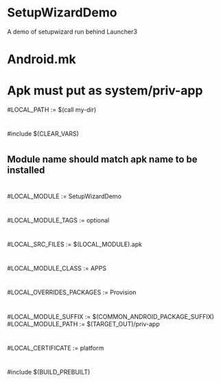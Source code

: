 # SetupWizardDemo
A demo of setupwizard run behind Launcher3

# Android.mk
# Apk must put as system/priv-app

#LOCAL_PATH := $(call my-dir)
#
#include $(CLEAR_VARS)
#
## Module name should match apk name to be installed
#
#LOCAL_MODULE := SetupWizardDemo
#
#LOCAL_MODULE_TAGS := optional
#
# 
#
#LOCAL_SRC_FILES := $(LOCAL_MODULE).apk
#
#LOCAL_MODULE_CLASS := APPS
#
#LOCAL_OVERRIDES_PACKAGES := Provision
#
#LOCAL_MODULE_SUFFIX := $(COMMON_ANDROID_PACKAGE_SUFFIX)
#LOCAL_MODULE_PATH := $(TARGET_OUT)/priv-app
#
#LOCAL_CERTIFICATE := platform
#
#include $(BUILD_PREBUILT)
